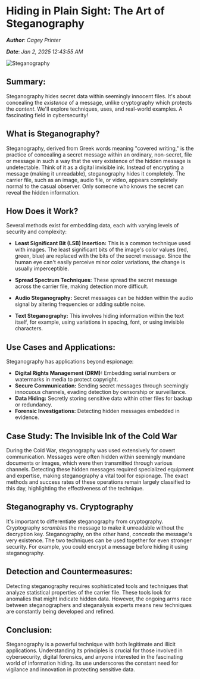 # Hiding in Plain Sight: The Art of Steganography

***Author***: *Cagey Printer*

***Date***: *Jan 2, 2025 12:43:55 AM*

![Steganography](https://www.sdsolutionsllc.com/wp-content/uploads/2015/12/Steganography-1024x768.png)

## Summary:

Steganography hides secret data within seemingly innocent files.  It's about concealing the *existence* of a message, unlike cryptography which protects the *content*.  We'll explore techniques, uses, and real-world examples.  A fascinating field in cybersecurity!

## What is Steganography?

Steganography, derived from Greek words meaning "covered writing," is the practice of concealing a secret message within an ordinary, non-secret, file or message in such a way that the very existence of the hidden message is undetectable.  Think of it as a digital invisible ink. Instead of encrypting a message (making it unreadable), steganography hides it completely. The carrier file, such as an image, audio file, or video, appears completely normal to the casual observer.  Only someone who knows the secret can reveal the hidden information.

## How Does it Work?

Several methods exist for embedding data, each with varying levels of security and complexity:

* **Least Significant Bit (LSB) Insertion:**  This is a common technique used with images.  The least significant bits of the image's color values (red, green, blue) are replaced with the bits of the secret message.  Since the human eye can't easily perceive minor color variations, the change is usually imperceptible.

* **Spread Spectrum Techniques:** These spread the secret message across the carrier file, making detection more difficult.

* **Audio Steganography:** Secret messages can be hidden within the audio signal by altering frequencies or adding subtle noise.

* **Text Steganography:**  This involves hiding information within the text itself, for example, using variations in spacing, font, or using invisible characters.


## Use Cases and Applications:

Steganography has applications beyond espionage:

* **Digital Rights Management (DRM):**  Embedding serial numbers or watermarks in media to protect copyright.
* **Secure Communication:** Sending secret messages through seemingly innocuous channels, evading detection by censorship or surveillance.
* **Data Hiding:** Secretly storing sensitive data within other files for backup or redundancy.
* **Forensic Investigations:**  Detecting hidden messages embedded in evidence.


## Case Study: The Invisible Ink of the Cold War

During the Cold War, steganography was used extensively for covert communication.  Messages were often hidden within seemingly mundane documents or images, which were then transmitted through various channels.  Detecting these hidden messages required specialized equipment and expertise, making steganography a vital tool for espionage.  The exact methods and success rates of these operations remain largely classified to this day, highlighting the effectiveness of the technique.


##  Steganography vs. Cryptography

It's important to differentiate steganography from cryptography. Cryptography *scrambles* the message to make it unreadable without the decryption key. Steganography, on the other hand, *conceals* the message's very existence.  The two techniques can be used together for even stronger security.  For example, you could encrypt a message before hiding it using steganography.


## Detection and Countermeasures:

Detecting steganography requires sophisticated tools and techniques that analyze statistical properties of the carrier file.  These tools look for anomalies that might indicate hidden data.   However, the ongoing arms race between steganographers and steganalysis experts means new techniques are constantly being developed and refined.


## Conclusion:

Steganography is a powerful technique with both legitimate and illicit applications. Understanding its principles is crucial for those involved in cybersecurity, digital forensics, and anyone interested in the fascinating world of information hiding.  Its use underscores the constant need for vigilance and innovation in protecting sensitive data.